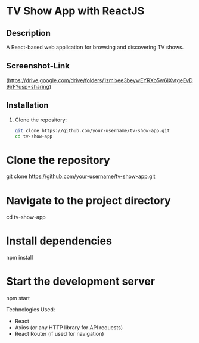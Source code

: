 # TV Show App with ReactJS

## Description
A React-based web application for browsing and discovering TV shows.

## Screenshot-Link
(https://drive.google.com/drive/folders/1zmixee3beywEYRXo5w6lXvtgeEvD9jrF?usp=sharing)

## Installation
1. Clone the repository:
   ```bash
   git clone https://github.com/your-username/tv-show-app.git
   cd tv-show-app


# Clone the repository
git clone https://github.com/your-username/tv-show-app.git

# Navigate to the project directory
cd tv-show-app

# Install dependencies
npm install

# Start the development server
npm start

Technologies Used:
- React
- Axios (or any HTTP library for API requests)
- React Router (if used for navigation)

